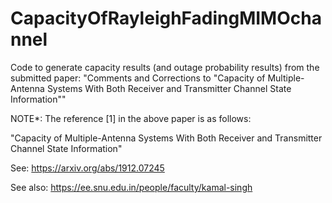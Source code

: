 # CapacityOfRayleighFadingMIMOchannel

Code to generate capacity results (and outage probability results) from the submitted paper: 
"Comments and Corrections to "Capacity of Multiple-Antenna Systems With Both Receiver and Transmitter Channel State Information""

NOTE*: The reference [1] in the above paper is as follows:

"Capacity of Multiple-Antenna Systems With Both Receiver and Transmitter Channel 
State Information"


See: https://arxiv.org/abs/1912.07245

See also: https://ee.snu.edu.in/people/faculty/kamal-singh
